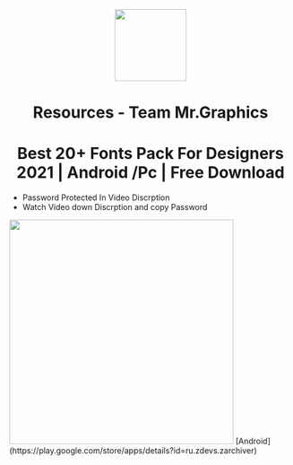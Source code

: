 <div align="center">
<img src="https://media.discordapp.net/attachments/893461341799612447/902740694240735302/20211026_220320.png" width="128px" style="max-width:100%;">
<h1>Resources - Team Mr.Graphics</h1>
</div>

<h1 align="center">Best 20+ Fonts Pack For Designers 2021 | Android /Pc | Free Download</h1>

- Password Protected In Video Discrption
- Watch Video down Discrption and copy Password
 <img src="https://media.discordapp.net/attachments/858932822201597972/902744070227656704/20211026_223920.jpg" width="400px" style="max-width:100%;">
[Android](https://play.google.com/store/apps/details?id=ru.zdevs.zarchiver)
